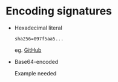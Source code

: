 # Encoding signatures

* Hexadecimal literal

  ```
  sha256=097f5aa5...
  ```

  eg. [GitHub](https://docs.github.com/en/webhooks/using-webhooks/validating-webhook-deliveries#testing-the-webhook-payload-validation)

* Base64-encoded

  Example needed
